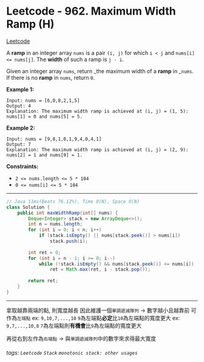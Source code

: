 # Leetcode - 962. Maximum Width Ramp (H)

[Leetcode](https://leetcode.com/problems/maximum-width-ramp/)

A **ramp** in an integer array `nums` is a pair `(i, j)` for which `i < j` and `nums[i] <= nums[j]`. The **width** of such a ramp is `j - i`.

Given an integer array `nums`, return _the maximum width of a **ramp** in _`nums`. If there is no **ramp** in `nums`, return `0`.

**Example 1:**
```
Input: nums = [6,0,8,2,1,5]
Output: 4
Explanation: The maximum width ramp is achieved at (i, j) = (1, 5): nums[1] = 0 and nums[5] = 5.
```
**Example 2:**
```
Input: nums = [9,8,1,0,1,9,4,0,4,1]
Output: 7
Explanation: The maximum width ramp is achieved at (i, j) = (2, 9): nums[2] = 1 and nums[9] = 1.
```
**Constraints:**

-   `2 <= nums.length <= 5 * 104`
-   `0 <= nums[i] <= 5 * 104`

---
```java
// Java 11ms(Beats 76.12%), Time O(N), Space O(N)
class Solution {
    public int maxWidthRamp(int[] nums) {
        Deque<Integer> stack = new ArrayDeque<>();
        int n = nums.length;
        for (int i = 0; i < n; i++)
            if (stack.isEmpty() || nums[stack.peek()] > nums[i])
                stack.push(i);
        
        int ret = 0;
        for (int i = n - 1; i >= 0; i--)
            while (!stack.isEmpty() && nums[stack.peek()] <= nums[i])
                ret = Math.max(ret, i - stack.pop());
        
        return ret;
    }
}
```
---

拿取越靠兩端的點, 則寬度越長
因此維護一個`單調遞減隊列` -> 數字越小且越靠前 可作為`左端點`
ex: `9,10,7,...,10`
`9`為左端點**必定**比`10`為左端點的寬度更大
ex: `9,7,...,10,8`
`7`為左端點則**有機會**比`9`為左端點的寬度更大


再從右到左作為`右端點` -> 與`單調遞減隊列`中的數字來求得最大寬度


###### tags: `Leetcode` `Stack` `monotonic stack: other usages`